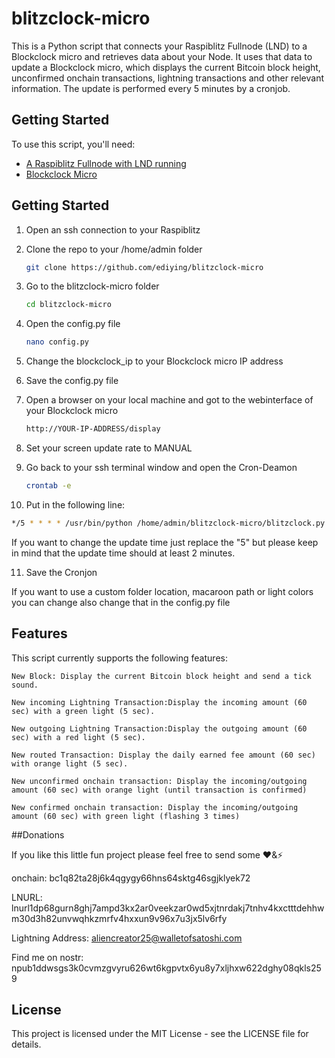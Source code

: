 # blitzclock-micro

This is a Python script that connects your Raspiblitz Fullnode (LND) to a Blockclock micro and retrieves data about your Node. It uses that data to update a Blockclock micro, which displays the current Bitcoin block height, unconfirmed onchain transactions, lightning transactions and other relevant information. The update is performed every 5 minutes by a cronjob.

## Getting Started

To use this script, you'll need:

+ [A Raspiblitz Fullnode with LND running](https://github.com/rootzoll/raspiblitz)
+ [Blockclock Micro](https://blockclockmicro.com)


## Getting Started

1. Open an ssh connection to your Raspiblitz

2. Clone the repo to your /home/admin folder
   ```sh
   git clone https://github.com/ediying/blitzclock-micro
   ```
3. Go to the blitzclock-micro folder
   ```sh
   cd blitzclock-micro
   ```
4. Open the config.py file
   ```sh
   nano config.py
   ```
5. Change the blockclock_ip to your Blockclock micro IP address

6. Save the config.py file

7. Open a browser on your local machine and got to the webinterface of your Blockclock micro
   ```sh
   http://YOUR-IP-ADDRESS/display
   ``` 
8. Set your screen update rate to MANUAL

9. Go back to your ssh terminal window and open the Cron-Deamon  
   ```sh
   crontab -e
   ``` 
   
10. Put in the following line:
   ```sh
   */5 * * * * /usr/bin/python /home/admin/blitzclock-micro/blitzclock.py
   ``` 
   If you want to change the update time just replace the "5" but please keep in mind that the update time should at least 2 minutes.
   
11. Save the Cronjon  


If you want to use a custom folder location, macaroon path or light colors you can change also change that in the config.py file
   


## Features

This script currently supports the following features:

    New Block: Display the current Bitcoin block height and send a tick sound.
   
    New incoming Lightning Transaction:Display the incoming amount (60 sec) with a green light (5 sec).
   
    New outgoing Lightning Transaction:Display the outgoing amount (60 sec) with a red light (5 sec).
   
    New routed Transaction: Display the daily earned fee amount (60 sec) with orange light (5 sec).
   
    New unconfirmed onchain transaction: Display the incoming/outgoing amount (60 sec) with orange light (until transaction is confirmed)
    
    New confirmed onchain transaction: Display the incoming/outgoing amount (60 sec) with green light (flashing 3 times)
   
##Donations

If you like this little fun project please feel free to send some ❤️&⚡

onchain: bc1q82ta28j6k4qgygy66hns64sktg46sgjklyek72

LNURL: lnurl1dp68gurn8ghj7ampd3kx2ar0veekzar0wd5xjtnrdakj7tnhv4kxctttdehhwm30d3h82unvwqhkzmrfv4hxxun9v96x7u3jx5lv6rfy

Lightning Address: aliencreator25@walletofsatoshi.com

Find me on nostr: npub1ddwsgs3k0cvmzgvyru626wt6kgpvtx6yu8y7xljhxw622dghy08qkls259

## License

This project is licensed under the MIT License - see the LICENSE file for details.
